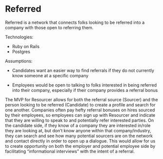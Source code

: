 # Referred

Referred is a network that connects folks looking to be referred into a company with those open to referring them.

Technologies:
  - Ruby on Rails
  - Postgres


Assumptions:

- Candidates want an easier way to find referrals if they do not currently know someone at a specific company

- Employees would be open to talking to folks interested in being referred into their company, especially if their company provides a referral bonus



The MVP for Resourcer allows for both the referral source (Sourcer) and the person looking to be referred (Candidate) to create a profile and search for one another. Companies often pay hefty referral bonuses on hires sourced by their employees, so employees can sign up with Resourcer and indicate that they are willing to speak to and potentially refer interested parties. On the candidate side, if they know of a company they are interested in/role they are looking at, but don’t know anyone within that company/industry, they can search and see how many potential sourcers are on the network and contact directly in order to open up a dialogue. This would allow for us to create opportunity on both the employer and potential employee side by facilitating “informational interviews” with the intent of a referral.